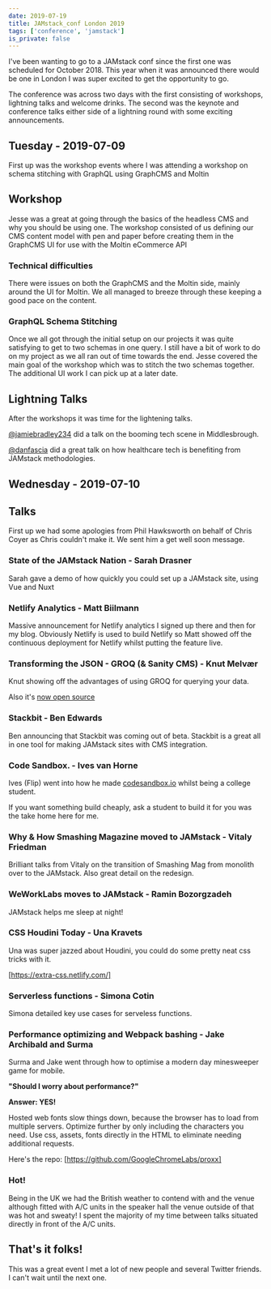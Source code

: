 ```yaml
---
date: 2019-07-19
title: JAMstack_conf London 2019
tags: ['conference', 'jamstack']
is_private: false
---
```


<script>
  import { Tweet, YouTube } from 'sveltekit-embed'
</script>

I've been wanting to go to a JAMstack conf since the first one was
scheduled for October 2018. This year when it was announced there
would be one in London I was super excited to get the opportunity to
go.

The conference was across two days with the first consisting of
workshops, lightning talks and welcome drinks. The second was the
keynote and conference talks either side of a lightning round with
some exciting announcements.

## Tuesday - 2019-07-09

<!-- cSpell:ignore moltin -->

First up was the workshop events where I was attending a workshop on
schema stitching with GraphQL using GraphCMS and Moltin

## Workshop

Jesse was a great at going through the basics of the headless CMS and
why you should be using one. The workshop consisted of us defining our
CMS content model with pen and paper before creating them in the
GraphCMS UI for use with the Moltin eCommerce API

<Tweet tweetLink="notrab/status/1148587457866358784" />

### Technical difficulties

There were issues on both the GraphCMS and the Moltin side, mainly
around the UI for Moltin. We all managed to breeze through these
keeping a good pace on the content.

### GraphQL Schema Stitching

Once we all got through the initial setup on our projects it was quite
satisfying to get to two schemas in one query. I still have a bit of
work to do on my project as we all ran out of time towards the end.
Jesse covered the main goal of the workshop which was to stitch the
two schemas together. The additional UI work I can pick up at a later
date.

## Lightning Talks

After the workshops it was time for the lightening talks.

[@jamiebradley234] did a talk on the booming tech scene in
Middlesbrough.

<!-- cSpell:ignore kmelve -->
<Tweet tweetLink="kmelve/status/1148664935305699328" />

[@danfascia] did a great talk on how healthcare tech is benefiting
from JAMstack methodologies.

<YouTube youTubeId="n1ca0cQAr_4" />

## Wednesday - 2019-07-10

## Talks

First up we had some apologies from Phil Hawksworth on behalf of Chris
Coyer as Chris couldn't make it. We sent him a get well soon message.

<Tweet tweetLink="philhawksworth/status/1148929743342972928" />

<!-- cSpell:ignore Drasner -->

### State of the JAMstack Nation - Sarah Drasner

Sarah gave a demo of how quickly you could set up a JAMstack site,
using Vue and Nuxt

<!-- cSpell:ignore biilmann -->

### Netlify Analytics - Matt Biilmann

Massive announcement for Netlify analytics I signed up there and then
for my blog. Obviously Netlify is used to build Netlify so Matt showed
off the continuous deployment for Netlify whilst putting the feature
live.

### Transforming the JSON - GROQ (& Sanity CMS) - Knut Melvær

<!-- cSpell:ignore groq,knut,Melvær -->

Knut showing off the advantages of using GROQ for querying your data.

Also it's [now open source]

### Stackbit - Ben Edwards

Ben announcing that Stackbit was coming out of beta. Stackbit is a
great all in one tool for making JAMstack sites with CMS integration.

### Code Sandbox. - Ives van Horne

Ives (Flip) went into how he made [codesandbox.io] whilst being a
college student.

If you want something build cheaply, ask a student to build it for you
was the take home here for me.

### Why & How Smashing Magazine moved to JAMstack - Vitaly Friedman

<!-- cSpell:ignore Vitaly,Ramin,Bozorgzadeh -->

Brilliant talks from Vitaly on the transition of Smashing Mag from
monolith over to the JAMstack. Also great detail on the redesign.

### WeWorkLabs moves to JAMstack - Ramin Bozorgzadeh

JAMstack helps me sleep at night!

### CSS Houdini Today - Una Kravets

Una was super jazzed about Houdini, you could do some pretty neat css
tricks with it.

[https://extra-css.netlify.com/]

<!-- cSpell:ignore simona,cotin -->

### Serverless functions - Simona Cotin

Simona detailed key use cases for serveless functions.

<!-- cSpell:ignore surma -->

### Performance optimizing and Webpack bashing - Jake Archibald and Surma

Surma and Jake went through how to optimise a modern day minesweeper
game for mobile.

**"Should I worry about performance?"**

**Answer: YES!**

Hosted web fonts slow things down, because the browser has to load
from multiple servers. Optimize further by only including the
characters you need. Use css, assets, fonts directly in the HTML to
eliminate needing additional requests.

Here's the repo: [https://github.com/GoogleChromeLabs/proxx]

### Hot!

Being in the UK we had the British weather to contend with and the
venue although fitted with A/C units in the speaker hall the venue
outside of that was hot and sweaty! I spent the majority of my time
between talks situated directly in front of the A/C units.

<!-- cSpell:ignore peduarte -->
<Tweet tweetLink="spences10/status/1148927111526268928" />
<Tweet tweetLink="peduarte/status/1148923305254096896" />
<Tweet tweetLink="spences10/status/1148914884039577600" />

## That's it folks!

This was a great event I met a lot of new people and several Twitter
friends. I can't wait until the next one.

<!-- Links -->

[@danfascia]: https://twitter.com/danfascia
[@jamiebradley234]: https://twitter.com/jamiebradley234
[codesandbox.io]: https://codesandbox.io
[https://github.com/googlechromelabs/proxx]:
  https://github.com/GoogleChromeLabs/proxx
[https://extra-css.netlify.com/]: https://extra-css.netlify.com/
[now open source]:
  https://www.sanity.io/blog/we-re-open-sourcing-groq-a-query-language-for-json-documents
